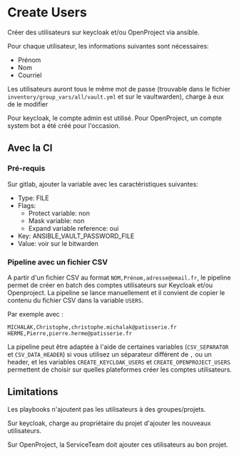 # Create Users

Créer des utilisateurs sur keycloak et/ou OpenProject via ansible.

Pour chaque utilisateur, les informations suivantes sont nécessaires:

- Prénom
- Nom
- Courriel

Les utilisateurs auront tous le même mot de passe (trouvable dans le fichier `inventory/group_vars/all/vault.yml` et sur le vaultwarden), charge à eux de le modifier

Pour keycloak, le compte admin est utilisé. Pour OpenProject, un compte system bot a été créé pour l'occasion.

## Avec la CI

### Pré-requis

Sur gitlab, ajouter la variable avec les caractéristiques suivantes:

- Type: FILE
- Flags:
  - Protect variable: non
  - Mask variable: non
  - Expand variable reference: oui
- Key: ANSIBLE_VAULT_PASSWORD_FILE
- Value: voir sur le bitwarden

### Pipeline avec un fichier CSV

A partir d'un fichier CSV au format `NOM,Prénom,adresse@email.fr`, le pipeline permet de créer en batch des comptes utilisateurs sur Keycloak et/ou Openproject.
La pipeline se lance manuellement et il convient de copier le contenu du fichier CSV dans la variable `USERS`.

Par exemple avec :

```csv
MICHALAK,Christophe,christophe.michalak@patisserie.fr
HERME,Pierre,pierre.herme@patisserie.fr
```

La pipeline peut être adaptée à l'aide de certaines variables (`CSV_SEPARATOR` et `CSV_DATA_HEADER`) si vous utilisez un séparateur différent de `,` ou un header, et les variables `CREATE_KEYCLOAK_USERS` et `CREATE_OPENPROJECT_USERS` permettent de choisir sur quelles plateformes créer les comptes utilisateurs.

## Limitations

Les playbooks n'ajoutent pas les utilisateurs à des groupes/projets.

Sur keycloak, charge au propriétaire du projet d'ajouter les nouveaux utilisateurs.

Sur OpenProject, la ServiceTeam doit ajouter ces utilisateurs au bon projet.
